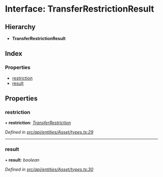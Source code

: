 # Interface: TransferRestrictionResult

## Hierarchy

* **TransferRestrictionResult**

## Index

### Properties

* [restriction](transferrestrictionresult.md#restriction)
* [result](transferrestrictionresult.md#result)

## Properties

###  restriction

• **restriction**: *[TransferRestriction](transferrestriction.md)*

*Defined in [src/api/entities/Asset/types.ts:29](https://github.com/PolymeshAssociation/polymesh-sdk/blob/46845947/src/api/entities/Asset/types.ts#L29)*

___

###  result

• **result**: *boolean*

*Defined in [src/api/entities/Asset/types.ts:30](https://github.com/PolymeshAssociation/polymesh-sdk/blob/46845947/src/api/entities/Asset/types.ts#L30)*
